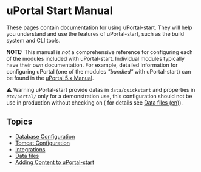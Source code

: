 # uPortal Start Manual

These pages contain documentation for using uPortal-start.  They will help you understand and use
the features of uPortal-start, such as the build system and CLI tools.

**NOTE:**  This manual is _not_ a comprehensive reference for configuring each of the modules
included with uPortal-start.  Individual modules typically have their own documentation.  For
example, detailed information for configuring uPortal (one of the modules _"bundled"_ with
uPortal-start) can be found in the [uPortal 5.x Manual][].

:warning: Warning uPortal-start provide datas in `data/quickstart` and properties in `etc/portal/` only for a demonstration use,
this configuration should not be use in production without checking on ( for details see [Data files (en)](data/README.md)).

## Topics

* [Database Configuration](database/README.md)
* [Tomcat Configuration](tomcat/README.md)
* [Integrations](integrations/README.md)
* [Data files](data/README.md)
* [Adding Content to uPortal-start](content/README.md)

[uPortal 5.x Manual]: https://uPortal-Project.github.io/uPortal
